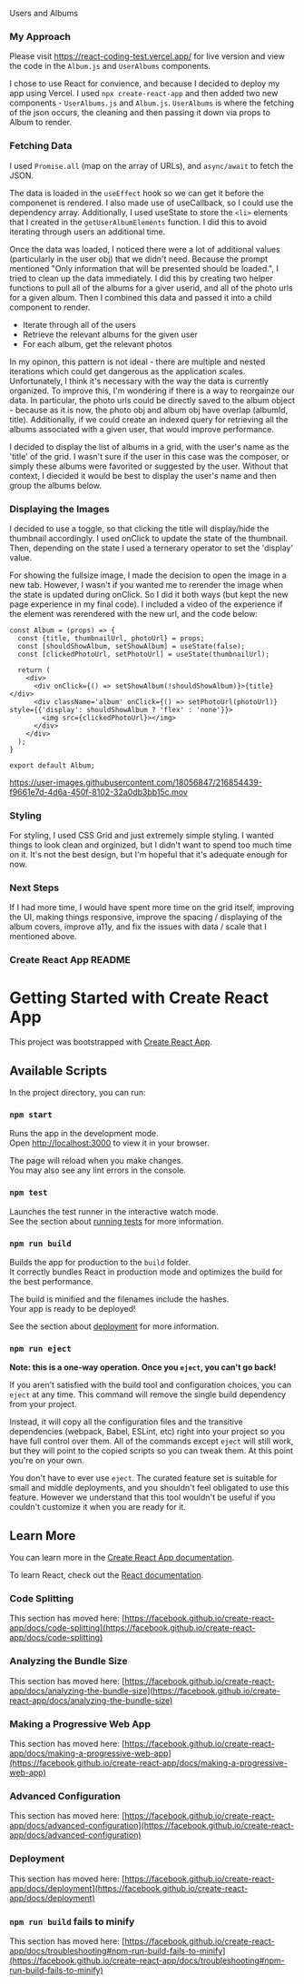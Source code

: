 Users and Albums

### My Approach 

Please visit https://react-coding-test.vercel.app/ for live version and view the code in the ```Album.js``` and ```UserAlbums``` components.

I chose to use React for convience, and because I decided to deploy my app using Vercel. I used ```npx create-react-app``` and then added two new components - ```UserAlbums.js``` and ```Album.js```. ```UserAlbums``` is where the fetching of the json occurs, the cleaning and then passing it down via props to Album to render. 

### Fetching Data
I used ```Promise.all``` (map on the array of URLs), and ```async/await``` to fetch the JSON. 

The data is loaded in the ```useEffect``` hook so we can get it before the componenet is rendered. I also made use of useCallback, so I could use the dependency array. Additionally, I used useState to store the ```<li>``` elements that I created in the ```getUserAlbumElements``` function. I did this to avoid iterating through users an additional time. 

Once the data was loaded, I noticed there were a lot of additional values (particularly in the user obj) that we didn't need. Because the prompt mentioned "Only information that will be presented should be loaded.", I tried to clean up the data immediately. I did this by creating two helper functions to pull all of the albums for a giver userid, and all of the photo urls for a given album. Then I combined this data and passed it into a child component to render.

- Iterate through all of the users 
- Retrieve the relevant albums for the given user
- For each album, get the relevant photos 

In my opinon, this pattern is not ideal - there are multiple and nested iterations which could get dangerous as the application scales. Unfortunately, I think it's necessary with the way the data is currently organized. To improve this, I'm wondering if there is a way to reorgainze our data. In particular, the photo urls could be directly saved to the album object - because as it is now, the photo obj and album obj have overlap (albumId, title). Additionally, if we could create an indexed query for retrieving all the albums associated with a given user, that would improve performance. 

I decided to display the list of albums in a grid, with the user's name as the 'title' of the grid. I wasn't sure if the user in this case was the composer, or simply these albums were favorited or suggested by the user. Without that context, I diecided it would be best to display the user's name and then group the albums below.

### Displaying the Images
I decided to use a toggle, so that clicking the title will display/hide the thumbnail accordingly. I used onClick to update the state of the thumbnail. Then, depending on the state I used a ternerary operator to set the 'display' value.

For showing the fullsize image, I made the decision to open the image in a new tab. However, I wasn't if you wanted me to rerender the image when the state is updated during onClick. So I did it both ways (but kept the new page experience in my final code). I included a video of the experience if the element was rerendered with the new url, and the code below: 

```
const Album = (props) => {
  const {title, thumbnailUrl, photoUrl} = props;
  const [shouldShowAlbum, setShowAlbum] = useState(false);
  const [clickedPhotoUrl, setPhotoUrl] = useState(thumbnailUrl);

  return (
    <div>
      <div onClick={() => setShowAlbum(!shouldShowAlbum)}>{title}</div>
      <div className='album' onClick={() => setPhotoUrl(photoUrl)} style={{'display': shouldShowAlbum ? 'flex' : 'none'}}>
        <img src={clickedPhotoUrl}></img>
      </div>
    </div>
  );
}

export default Album;
```

https://user-images.githubusercontent.com/18056847/216854439-f9661e7d-4d6a-450f-8102-32a0db3bb15c.mov


### Styling 
For styling, I used CSS Grid and just extremely simple styling. I wanted things to look clean and orginized, but I didn't want to spend too much time on it. It's not the best design, but I'm hopeful that it's adequate enough for now.

### Next Steps
If I had more time, I would have spent more time on the grid itself, improving the UI, making things responsive, improve the spacing / displaying of the album covers, improve a11y, and fix the issues with data / scale that I mentioned above. 

### Create React App README

# Getting Started with Create React App

This project was bootstrapped with [Create React App](https://github.com/facebook/create-react-app).

## Available Scripts

In the project directory, you can run:

### `npm start`

Runs the app in the development mode.\
Open [http://localhost:3000](http://localhost:3000) to view it in your browser.

The page will reload when you make changes.\
You may also see any lint errors in the console.

### `npm test`

Launches the test runner in the interactive watch mode.\
See the section about [running tests](https://facebook.github.io/create-react-app/docs/running-tests) for more information.

### `npm run build`

Builds the app for production to the `build` folder.\
It correctly bundles React in production mode and optimizes the build for the best performance.

The build is minified and the filenames include the hashes.\
Your app is ready to be deployed!

See the section about [deployment](https://facebook.github.io/create-react-app/docs/deployment) for more information.

### `npm run eject`

**Note: this is a one-way operation. Once you `eject`, you can't go back!**

If you aren't satisfied with the build tool and configuration choices, you can `eject` at any time. This command will remove the single build dependency from your project.

Instead, it will copy all the configuration files and the transitive dependencies (webpack, Babel, ESLint, etc) right into your project so you have full control over them. All of the commands except `eject` will still work, but they will point to the copied scripts so you can tweak them. At this point you're on your own.

You don't have to ever use `eject`. The curated feature set is suitable for small and middle deployments, and you shouldn't feel obligated to use this feature. However we understand that this tool wouldn't be useful if you couldn't customize it when you are ready for it.

## Learn More

You can learn more in the [Create React App documentation](https://facebook.github.io/create-react-app/docs/getting-started).

To learn React, check out the [React documentation](https://reactjs.org/).

### Code Splitting

This section has moved here: [https://facebook.github.io/create-react-app/docs/code-splitting](https://facebook.github.io/create-react-app/docs/code-splitting)

### Analyzing the Bundle Size

This section has moved here: [https://facebook.github.io/create-react-app/docs/analyzing-the-bundle-size](https://facebook.github.io/create-react-app/docs/analyzing-the-bundle-size)

### Making a Progressive Web App

This section has moved here: [https://facebook.github.io/create-react-app/docs/making-a-progressive-web-app](https://facebook.github.io/create-react-app/docs/making-a-progressive-web-app)

### Advanced Configuration

This section has moved here: [https://facebook.github.io/create-react-app/docs/advanced-configuration](https://facebook.github.io/create-react-app/docs/advanced-configuration)

### Deployment

This section has moved here: [https://facebook.github.io/create-react-app/docs/deployment](https://facebook.github.io/create-react-app/docs/deployment)

### `npm run build` fails to minify

This section has moved here: [https://facebook.github.io/create-react-app/docs/troubleshooting#npm-run-build-fails-to-minify](https://facebook.github.io/create-react-app/docs/troubleshooting#npm-run-build-fails-to-minify)
